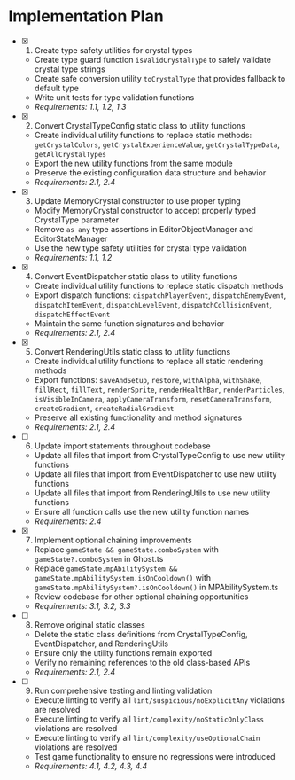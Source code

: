 # Implementation Plan

- [x] 1. Create type safety utilities for crystal types
  - Create type guard function `isValidCrystalType` to safely validate crystal type strings
  - Create safe conversion utility `toCrystalType` that provides fallback to default type
  - Write unit tests for type validation functions
  - _Requirements: 1.1, 1.2, 1.3_

- [x] 2. Convert CrystalTypeConfig static class to utility functions
  - Create individual utility functions to replace static methods: `getCrystalColors`, `getCrystalExperienceValue`, `getCrystalTypeData`, `getAllCrystalTypes`
  - Export the new utility functions from the same module
  - Preserve the existing configuration data structure and behavior
  - _Requirements: 2.1, 2.4_

- [x] 3. Update MemoryCrystal constructor to use proper typing
  - Modify MemoryCrystal constructor to accept properly typed CrystalType parameter
  - Remove `as any` type assertions in EditorObjectManager and EditorStateManager
  - Use the new type safety utilities for crystal type validation
  - _Requirements: 1.1, 1.2_

- [x] 4. Convert EventDispatcher static class to utility functions
  - Create individual utility functions to replace static dispatch methods
  - Export dispatch functions: `dispatchPlayerEvent`, `dispatchEnemyEvent`, `dispatchItemEvent`, `dispatchLevelEvent`, `dispatchCollisionEvent`, `dispatchEffectEvent`
  - Maintain the same function signatures and behavior
  - _Requirements: 2.1, 2.4_

- [x] 5. Convert RenderingUtils static class to utility functions
  - Create individual utility functions to replace all static rendering methods
  - Export functions: `saveAndSetup`, `restore`, `withAlpha`, `withShake`, `fillRect`, `fillText`, `renderSprite`, `renderHealthBar`, `renderParticles`, `isVisibleInCamera`, `applyCameraTransform`, `resetCameraTransform`, `createGradient`, `createRadialGradient`
  - Preserve all existing functionality and method signatures
  - _Requirements: 2.1, 2.4_

- [ ] 6. Update import statements throughout codebase
  - Update all files that import from CrystalTypeConfig to use new utility functions
  - Update all files that import from EventDispatcher to use new utility functions  
  - Update all files that import from RenderingUtils to use new utility functions
  - Ensure all function calls use the new utility function names
  - _Requirements: 2.4_

- [x] 7. Implement optional chaining improvements
  - Replace `gameState && gameState.comboSystem` with `gameState?.comboSystem` in Ghost.ts
  - Replace `gameState.mpAbilitySystem && gameState.mpAbilitySystem.isOnCooldown()` with `gameState.mpAbilitySystem?.isOnCooldown()` in MPAbilitySystem.ts
  - Review codebase for other optional chaining opportunities
  - _Requirements: 3.1, 3.2, 3.3_

- [ ] 8. Remove original static classes
  - Delete the static class definitions from CrystalTypeConfig, EventDispatcher, and RenderingUtils
  - Ensure only the utility functions remain exported
  - Verify no remaining references to the old class-based APIs
  - _Requirements: 2.1, 2.4_

- [ ] 9. Run comprehensive testing and linting validation
  - Execute linting to verify all `lint/suspicious/noExplicitAny` violations are resolved
  - Execute linting to verify all `lint/complexity/noStaticOnlyClass` violations are resolved
  - Execute linting to verify all `lint/complexity/useOptionalChain` violations are resolved
  - Test game functionality to ensure no regressions were introduced
  - _Requirements: 4.1, 4.2, 4.3, 4.4_